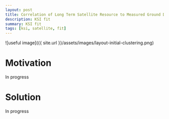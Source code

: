 ```yaml
---
layout: post
title: Correlation of Long Term Satellite Resource to Measured Ground Data 
description: KSI fit
summary: KSI fit
tags: [ksi, satellite, fit]
---
```


![useful image]({{ site.url }}/assets/images/layout-initial-clustering.png)


# Motivation
In progress

# Solution
In progress

